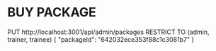 # BUY PACKAGE

PUT http://localhost:3001/api/admin/packages
RESTRICT TO (admin, trainer, trainee)
{
"packageId": "642032ece353f88c1c3081b7"
}
